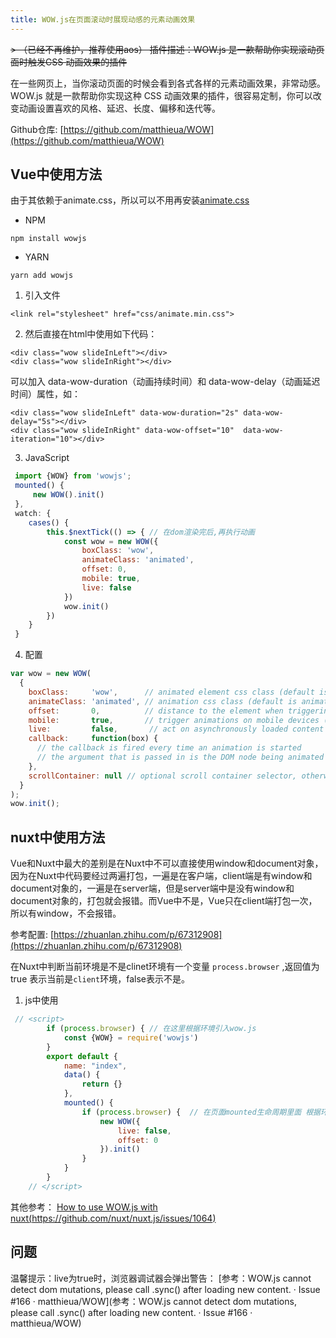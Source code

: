 ```yaml
---
title: WOW.js在页面滚动时展现动感的元素动画效果
---
```


~~> （已经不再维护，推荐使用aos） 插件描述：WOW.js 是一款帮助你实现滚动页面时触发CSS 动画效果的插件~~

在一些网页上，当你滚动页面的时候会看到各式各样的元素动画效果，非常动感。WOW.js 就是一款帮助你实现这种 CSS 动画效果的插件，很容易定制，你可以改变动画设置喜欢的风格、延迟、长度、偏移和迭代等。

Github仓库: [https://github.com/matthieua/WOW](https://github.com/matthieua/WOW)





## Vue中使用方法

由于其依赖于animate.css，所以可以不用再安装[animate.css](https://github.com/daneden/animate.css)
- NPM
```
npm install wowjs
```
- YARN
```
yarn add wowjs
```

1. 引入文件
```	
<link rel="stylesheet" href="css/animate.min.css">
```

2. 然后直接在html中使用如下代码：
```
<div class="wow slideInLeft"></div>
<div class="wow slideInRight"></div>
```
可以加入 data-wow-duration（动画持续时间）和 data-wow-delay（动画延迟时间）属性，如：
```
<div class="wow slideInLeft" data-wow-duration="2s" data-wow-delay="5s"></div>
<div class="wow slideInRight" data-wow-offset="10"  data-wow-iteration="10"></div>
```
3. JavaScript
```js
 import {WOW} from 'wowjs';
 mounted() { 
     new WOW().init()
 },
 watch: {
    cases() {
        this.$nextTick(() => { // 在dom渲染完后,再执行动画
            const wow = new WOW({
                boxClass: 'wow',
                animateClass: 'animated',
                offset: 0,
                mobile: true,
                live: false
            })
            wow.init()
        })
    }
 }
```
4. 配置


```js
var wow = new WOW(
  {
    boxClass:     'wow',      // animated element css class (default is wow)
    animateClass: 'animated', // animation css class (default is animated)
    offset:       0,          // distance to the element when triggering the animation (default is 0)
    mobile:       true,       // trigger animations on mobile devices (default is true)
    live:         false,       // act on asynchronously loaded content (default is true)
    callback:     function(box) {
      // the callback is fired every time an animation is started
      // the argument that is passed in is the DOM node being animated
    },
    scrollContainer: null // optional scroll container selector, otherwise use window
  }
);
wow.init();
```

## nuxt中使用方法

Vue和Nuxt中最大的差别是在Nuxt中不可以直接使用window和document对象，因为在Nuxt中代码要经过两遍打包，一遍是在客户端，client端是有window和document对象的，一遍是在server端，但是server端中是没有window和document对象的，打包就会报错。而Vue中不是，Vue只在client端打包一次，所以有window，不会报错。

参考配置: [https://zhuanlan.zhihu.com/p/67312908](https://zhuanlan.zhihu.com/p/67312908)

在Nuxt中判断当前环境是不是clinet环境有一个变量 `process.browser` ,返回值为true 表示当前是`client`环境，false表示不是。

1. js中使用

```js
 // <script>
        if (process.browser) { // 在这里根据环境引入wow.js
            const {WOW} = require('wowjs')
        }
        export default {
            name: "index",
            data() {
                return {}
            },
            mounted() {
                if (process.browser) {  // 在页面mounted生命周期里面 根据环境实例化WOW
                    new WOW({
                        live: false, 
                        offset: 0
                    }).init()
                }
            }
        }
    // </script>
```

其他参考： [How to use WOW.js with nuxt(https://github.com/nuxt/nuxt.js/issues/1064)](https://github.com/nuxt/nuxt.js/issues/1064)

## 问题

温馨提示：live为true时，浏览器调试器会弹出警告： [参考：WOW.js cannot detect dom mutations, please call .sync() after loading new content. · Issue #166 · matthieua/WOW](参考：WOW.js cannot detect dom mutations, please call .sync() after loading new content. · Issue #166 · matthieua/WOW)